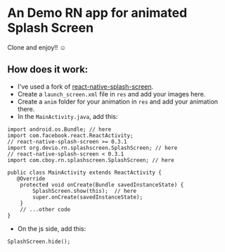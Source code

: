 # An Demo RN app for animated Splash Screen

Clone and enjoy!! ☺️

## How does it work:

- I've used a fork of [react-native-splash-screen](https://github.com/kirillpisarev/react-native-splash-screen).
- Create a `launch_screen.xml` file in `res` and add your images here.
- Create a `anim` folder for your animation in `res` and add your animation there.
- In the `MainActivity.java`, add this:

```
import android.os.Bundle; // here
import com.facebook.react.ReactActivity;
// react-native-splash-screen >= 0.3.1
import org.devio.rn.splashscreen.SplashScreen; // here
// react-native-splash-screen < 0.3.1
import com.cboy.rn.splashscreen.SplashScreen; // here

public class MainActivity extends ReactActivity {
   @Override
    protected void onCreate(Bundle savedInstanceState) {
        SplashScreen.show(this);  // here
        super.onCreate(savedInstanceState);
    }
    // ...other code
}
```

- On the js side, add this:

```
SplashScreen.hide();
```
